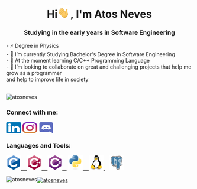 

<br>
<h1 align="center">Hi<img src="tenor.gif" alt="" width="35" height="35"/>, I'm Atos Neves</h1>
<h3 align="center">Studying in the early years in Software Engineering</h3>
- ⚡ Degree in Physics <br>
- 🔭 I’m currently Studying Bachelor's Degree in Software Engineering<br>
- 🌱 At the moment learning C/C++ Programming Language<br>
- 👯 I’m looking to collaborate on great and challenging projects that help me grow as a programmer<br>
and help to improve life in society<br><br>
<p align="left"> <img src="https://komarev.com/ghpvc/?username=atosneves&label=Profile%20views&color=0e75b6&style=flat" alt="atosneves" /> </p>

<h3 align="left">Connect with me:</h3>
<p align="left">
<a href="https://www.linkedin.com/in/atos-neves/" target=""><img align="center" src="linkedin.svg" alt="atosneves" height="30" width="40" /></a>
<a href="https://instagram.com/mratosneves" target="blank"><img align="center" src="instagram.svg" alt="mratosneves" height="30" width="40" /></a>
<a href="https://discord.gg/AtosNeves#5322" target="blank"><img align="center" src="discord.svg" alt="AtosNeves#5322" height="30" width="40" /></a>
</p>

<h3 align="left">Languages and Tools:</h3>
<p align="left"> <a href="https://www.cprogramming.com/" target="_blank"><img src="https://raw.githubusercontent.com/devicons/devicon/master/icons/c/c-original.svg" alt="c" width="40" height="40"/> &nbsp;&nbsp; </a> <a href="https://www.w3schools.com/cpp/" target="_blank"> <img src="https://raw.githubusercontent.com/devicons/devicon/master/icons/cplusplus/cplusplus-original.svg" alt="cplusplus" width="40" height="40"/> &nbsp;&nbsp; </a> <a href="https://www.w3schools.com/cs/" target="_blank"> <img src="https://raw.githubusercontent.com/devicons/devicon/master/icons/csharp/csharp-original.svg" alt="csharp" width="40" height="40"/>  &nbsp;&nbsp;</a> <a href="https://www.linux.org/" target="_blank"> </a> <a href="https://www.python.org" target="_blank"> <img src="https://raw.githubusercontent.com/devicons/devicon/master/icons/python/python-original.svg" alt="python" width="40" height="40"/> &nbsp;&nbsp; </a>  <a href="https://www.linux.org/" target="_blank"> <img src="https://raw.githubusercontent.com/devicons/devicon/master/icons/linux/linux-original.svg" alt="linux" width="40" height="40"/> </a> &nbsp;&nbsp; <a href="https://www.postgresql.org" target="_blank"> <img src="postgresql.svg" alt="postgresql" width="40" height="40"/> </p>



<p><img align="left" src="https://github-readme-stats.vercel.app/api?username=atosneves&show_icons=true&locale=en" alt="atosneves" /></p><p><img align="center" src="https://github-readme-stats.vercel.app/api/top-langs?username=atosneves&show_icons=true&locale=en&layout=compact" alt="atosneves"/></p>

